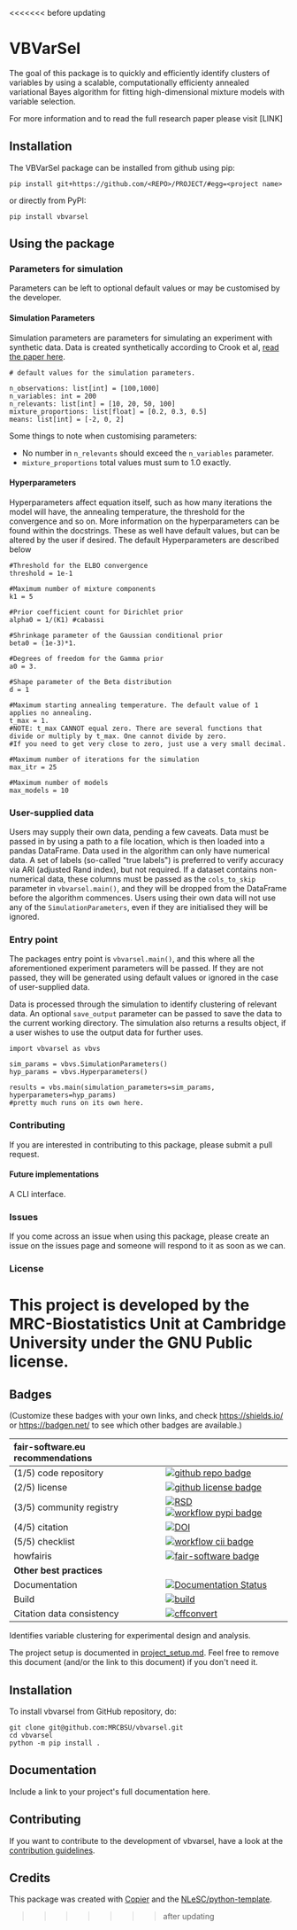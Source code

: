 <<<<<<< before updating
# VBVarSel

The goal of this package is to quickly and efficiently identify clusters of variables by using a scalable, computationally efficienty annealed variational Bayes algorithm for fitting high-dimensional mixture models with variable selection.

For more information and to read the full research paper please visit [LINK]

## Installation
The VBVarSel package can be installed from github using pip:

`pip install git+https://github.com/<REPO>/PROJECT/#egg=<project name>`

or directly from PyPI:

`pip install vbvarsel`

## Using the package

### Parameters for simulation
Parameters can be left to optional default values or may be customised by the developer.

#### Simulation Parameters

Simulation parameters are parameters for simulating an experiment with synthetic data. Data is created synthetically according to Crook et al, [read the paper here](https://www.degruyter.com/document/doi/10.1515/sagmb-2018-0065/html). 

```
# default values for the simulation parameters.

n_observations: list[int] = [100,1000]
n_variables: int = 200
n_relevants: list[int] = [10, 20, 50, 100]
mixture_proportions: list[float] = [0.2, 0.3, 0.5]
means: list[int] = [-2, 0, 2]
```

Some things to note when customising parameters:

- No number in `n_relevants` should exceed the `n_variables` parameter. 
- `mixture_proportions` total values must sum to 1.0 exactly.

#### Hyperparameters

Hyperparameters affect equation itself, such as how many iterations the model will have, the annealing temperature, the threshold for the convergence and so on. More information on the hyperparameters can be found within the docstrings. These as well have default values, but can be altered by the user if desired. The default Hyperparameters are described below

```
#Threshold for the ELBO convergence
threshold = 1e-1

#Maximum number of mixture components
k1 = 5 

#Prior coefficient count for Dirichlet prior
alpha0 = 1/(K1) #cabassi

#Shrinkage parameter of the Gaussian conditional prior
beta0 = (1e-3)*1.

#Degrees of freedom for the Gamma prior
a0 = 3.
    
#Shape parameter of the Beta distribution
d = 1

#Maximum starting annealing temperature. The default value of 1 applies no annealing.
t_max = 1.
#NOTE: t_max CANNOT equal zero. There are several functions that divide or multiply by t_max. One cannot divide by zero.
#If you need to get very close to zero, just use a very small decimal.

#Maximum number of iterations for the simulation
max_itr = 25

#Maximum number of models
max_models = 10
```

### User-supplied data

Users may supply their own data, pending a few caveats. Data must be passed in by using a path to a file location, which is then loaded into a pandas DataFrame. Data used in the algorithm can only have numerical data. A set of labels (so-called "true labels") is preferred to verify accuracy via ARI (adjusted Rand index), but not required. If a dataset contains non-numerical data, these columns must be passed as the `cols_to_skip` parameter in `vbvarsel.main()`, and they will be dropped from the DataFrame before the algorithm commences. Users using their own data will not use any of the `SimulationParameters`, even if they are initialised they will be ignored. 


### Entry point

The packages entry point is `vbvarsel.main()`, and this where all the aforementioned experiment parameters will be passed. If they are not passed, they will be generated using default values or ignored in the case of user-supplied data. 

Data is processed through the simulation to identify clustering of relevant data. An optional `save_output` parameter can be passed to save the data to the current working directory. The simulation also returns a results object, if a user wishes to
use the output data for further uses. 

```
import vbvarsel as vbvs

sim_params = vbvs.SimulationParameters()
hyp_params = vbvs.Hyperparameters()

results = vbs.main(simulation_parameters=sim_params, hyperparameters=hyp_params)
#pretty much runs on its own here.
```

### Contributing

If you are interested in contributing to this package, please submit a pull request.

#### Future implementations

A CLI interface.

### Issues

If you come across an issue when using this package, please create an issue on the issues page and someone will respond to it as soon as we can.

### License

This project is developed by the MRC-Biostatistics Unit at Cambridge University under the GNU Public license.
=======
## Badges

(Customize these badges with your own links, and check https://shields.io/ or https://badgen.net/ to see which other badges are available.)

| fair-software.eu recommendations | |
| :-- | :--  |
| (1/5) code repository              | [![github repo badge](https://img.shields.io/badge/github-repo-000.svg?logo=github&labelColor=gray&color=blue)](https://github.com/MRCBSU/vbvarsel) |
| (2/5) license                      | [![github license badge](https://img.shields.io/github/license/MRCBSU/vbvarsel)](https://github.com/MRCBSU/vbvarsel) |
| (3/5) community registry           | [![RSD](https://img.shields.io/badge/rsd-vbvarsel-00a3e3.svg)](https://www.research-software.nl/software/vbvarsel) [![workflow pypi badge](https://img.shields.io/pypi/v/vbvarsel.svg?colorB=blue)](https://pypi.python.org/project/vbvarsel/) |
| (4/5) citation                     | [![DOI](https://zenodo.org/badge/DOI/<replace-with-created-DOI>.svg)](https://doi.org/<replace-with-created-DOI>)|
| (5/5) checklist                    | [![workflow cii badge](https://bestpractices.coreinfrastructure.org/projects/<replace-with-created-project-identifier>/badge)](https://bestpractices.coreinfrastructure.org/projects/<replace-with-created-project-identifier>) |
| howfairis                          | [![fair-software badge](https://img.shields.io/badge/fair--software.eu-%E2%97%8F%20%20%E2%97%8F%20%20%E2%97%8F%20%20%E2%97%8F%20%20%E2%97%8B-yellow)](https://fair-software.eu) |
| **Other best practices**           | &nbsp; |
| Documentation                      | [![Documentation Status](https://readthedocs.org/projects/vbvarsel/badge/?version=latest)](https://vbvarsel.readthedocs.io/en/latest/?badge=latest) || **GitHub Actions**                 | &nbsp; |
| Build                              | [![build](https://github.com/MRCBSU/vbvarsel/actions/workflows/build.yml/badge.svg)](https://github.com/MRCBSU/vbvarsel/actions/workflows/build.yml) |
| Citation data consistency          | [![cffconvert](https://github.com/MRCBSU/vbvarsel/actions/workflows/cffconvert.yml/badge.svg)](https://github.com/MRCBSU/vbvarsel/actions/workflows/cffconvert.yml) |## How to use vbvarsel

Identifies variable clustering for experimental design and analysis.

The project setup is documented in [project_setup.md](project_setup.md). Feel free to remove this document (and/or the link to this document) if you don't need it.

## Installation

To install vbvarsel from GitHub repository, do:

```console
git clone git@github.com:MRCBSU/vbvarsel.git
cd vbvarsel
python -m pip install .
```

## Documentation

Include a link to your project's full documentation here.

## Contributing

If you want to contribute to the development of vbvarsel,
have a look at the [contribution guidelines](CONTRIBUTING.md).

## Credits

This package was created with [Copier](https://github.com/copier-org/copier) and the [NLeSC/python-template](https://github.com/NLeSC/python-template).
>>>>>>> after updating
